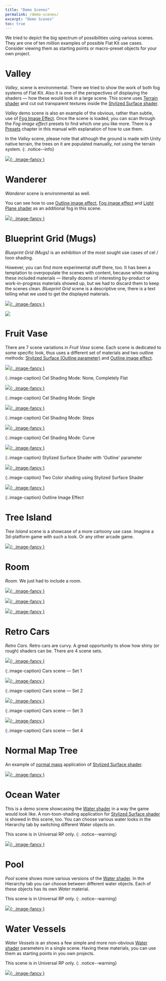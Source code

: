 ```yaml
---
title: "Demo Scenes"
permalink: /demo-scenes/
excerpt: "Demo Scenes"
toc: true
---
```


We tried to depict the big spectrum of possibilities using various scenes. They are one of ten million examples of possible Flat Kit use
cases. Consider viewing them as starting points or macro-preset objects for your own project.

# Valley
*Valley*, scene is environmental. There we tried to show the work of both fog systems of Flat Kit. Also it is one of the perspectives of displaying the shaders — how these would look in a large scene.
This scene uses [Terrain shader](/terrain/) and cut out transparent textures inside the [Stylized Surface shader](/stylized-surface/).

*Valley* demo scene is also an example of the obvious, rather than subtle, use of [Fog Image Effect](/fog/). Once the scene is loaded, you can scan through the *Fog image effect* presets to
find which one you like more. There is a [Presets](/presets/) chapter in this manual with explanation of how to use them.

In the *Valley* scene, please note that although the ground is made with Unity native terrain, the trees on it are populated manually, not
using the terrain system.
{: .notice--info}

[![](/Screenshots/Valley1.png){: .image-fancy }](/Screenshots/Valley1.png)

# Wanderer
*Wanderer* scene is environmental as well.

You can see how to use [Outline image effect](/outline/), [Fog image effect](/fog) and [Light Plane shader](/light-plane) as an additional fog in this scene.

[![](/Screenshots/Wanderer.png){: .image-fancy }](/Screenshots/Wanderer.png)

# Blueprint Grid (Mugs)
*Blueprint Grid (Mugs)* is an exhibition of the most sought use cases of cel / toon shading.

However, you can find more experimental stuff there, too. It has been a temptation to overpopulate the scenes with content, because while making these included materials — literally dozens of interesting by-product or work-in-progress materials showed up, but we had to discard them to keep the scenes clean.
*Blueprint Grid* scene is a descriptive one, there is a text telling what we used to get the displayed materials.

[![](/Screenshots/Mugs%20-%20Scene1%20-%20OneColorVariousParameters.png){: .image-fancy }](/Screenshots/Mugs%20-%20Scene1%20-%20OneColorVariousParameters.png)

[![](/Screenshots/Mugs%20-%20Scene2%20-%20ColorfulMisc.png)](/Screenshots/Mugs%20-%20Scene2%20-%20ColorfulMisc.png)

# Fruit Vase

There are 7 scene variations in *Fruit Vase* scene. Each scene is dedicated to some specific look, thus uses a different set of materials and two outline methods: [Stylized Surface (Outline parameter)](/stylized-surface/#outline) and [Outline image effect](/outlines/).

[![](/Screenshots/1-FruitVaseScene-CelShadingMode-None-CompletelyFlat.png){: .image-fancy }](/Screenshots/1-FruitVaseScene-CelShadingMode-None-CompletelyFlat.png)

{:.image-caption}
Cel Shading Mode: None, Completely Flat

[![](/Screenshots/2-FruitVaseScene-CelShadingMode-Single.png){: .image-fancy }](/Screenshots/2-FruitVaseScene-CelShadingMode-Single.png)

{:.image-caption}
Cel Shading Mode: Single

[![](/Screenshots/3-FruitVaseScene-CelShadingMode-Steps.png){: .image-fancy }](/Screenshots/3-FruitVaseScene-CelShadingMode-Steps.png)

{:.image-caption}
Cel Shading Mode: Steps

[![](/Screenshots/4-FruitVaseScene-CelShadingMode-Curve.png){: .image-fancy }](/Screenshots/4-FruitVaseScene-CelShadingMode-Curve.png)

{:.image-caption}
Cel Shading Mode: Curve

[![](/Screenshots/5-FruitVaseScene-Var-StylizedSurfaceShaderWithOutlines.png){: .image-fancy }](/Screenshots/5-FruitVaseScene-Var-StylizedSurfaceShaderWithOutlines.png)

{:.image-caption}
Stylized Surface Shader with 'Outline' parameter

[![](/Screenshots/6-FruitVaseScene-Var-TwoColor.png){: .image-fancy }](/Screenshots/6-FruitVaseScene-Var-TwoColor.png)

{:.image-caption}
Two Color shading using Stylized Surface Shader

[![](/Screenshots/7-FruitVaseScene-Var-OutlineImageEffect.png){: .image-fancy }](/Screenshots/7-FruitVaseScene-Var-OutlineImageEffect.png)

{:.image-caption}
Outline Image Effect

# Tree Island
*Tree Island* scene is a showcase of a more cartoony use case. Imagine a 3d-platform game with such a look. Or any other arcade game.

[![](/Screenshots/IslandWithTrees-Scene.png){: .image-fancy }](/Screenshots/IslandWithTrees-Scene.png)

# Room
*Room*. We just had to include a room.

[![](/Screenshots/Room.png){: .image-fancy }](/Screenshots/Room.png)

[![](/Screenshots/Room-2.png){: .image-fancy }](/Screenshots/Room-2.png)

[![](/Screenshots/Room-3.png){: .image-fancy }](/Screenshots/Room-3.png)

# Retro Cars
*Retro Cars*. Retro cars are curvy. A great opportunity to show how shiny (or rough) shaders can be. There are 4 scene sets.

[![](/Screenshots/Car%20-%20Scene%20-%20Set1.png){: .image-fancy }](/Screenshots/Car%20-%20Scene%20-%20Set1.png)

{:.image-caption}
Cars scene — Set 1

[![](/Screenshots/Car%20-%20Scene%20-%20Set2.png){: .image-fancy }](/Screenshots/Car%20-%20Scene%20-%20Set2.png)

{:.image-caption}
Cars scene — Set 2

[![](/Screenshots/Car%20-%20Scene%20-%20Set3.png){: .image-fancy }](/Screenshots/Car%20-%20Scene%20-%20Set3.png)

{:.image-caption}
Cars scene — Set 3

[![](/Screenshots/Car%20-%20Scene%20-%20Set4.png){: .image-fancy }](/Screenshots/Car%20-%20Scene%20-%20Set4.png)

{:.image-caption}
Cars scene — Set 4

# Normal Map Tree
An example of [normal maps](/stylized-surface/#normal-map-to-make-an-impression-of-a-relatively-low-poly-mesh-h) application of [Stylized Surface shader](/stylized-surface/).

[![](/Screenshots/NormalMapsTree%20-%20Scene.png){: .image-fancy }](/Screenshots/NormalMapsTree%20-%20Scene.png)

# Ocean Water
This is a demo scene showcasing the [Water shader](/water/) in a way the game would look like. A non-toon-shading application for [Stylized Surface shader](/stylized-surface/) is showed in this scene, too. You can choose various water looks in the Hierarchy tab by switching different Water objects on.

This scene is in Universal RP only.
{: .notice--warning}

[![](/Screenshots/Ocean%20Islands.png){: .image-fancy }](/Screenshots/Ocean%20Islands.png)

# Pool
*Pool* scene shows more various versions of the [Water shader](/water/). In the Hierarchy tab you can choose between different water objects. Each of these objects has its own *Water* material.

This scene is in Universal RP only.
{: .notice--warning}

[![](/Screenshots/Pool.png){: .image-fancy }](/Screenshots/Pool.png)

# Water Vessels
*Water Vessels* is an shows a few simple and more non-obvious [Water shader](/water/) parameters in a single scene. Having these materials, you can use them as starting points in you own projects.

This scene is in Universal RP only.
{: .notice--warning}

[![](/Screenshots/Water%20Vessels%20-%20Various%20Water%20Presets.png){: .image-fancy }](/Screenshots/Water%20Vessels%20-%20Various%20Water%20Presets.png)
